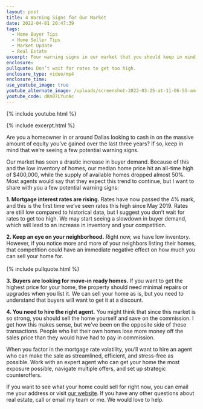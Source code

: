 ```yaml
---
layout: post
title: 4 Warning Signs for Our Market
date: 2022-04-01 20:47:39
tags:
  - Home Buyer Tips
  - Home Seller Tips
  - Market Update
  - Real Estate
excerpt: Four warning signs in our market that you should keep in mind as a seller.
enclosure:
pullquote: Don’t wait for rates to get too high.
enclosure_type: video/mp4
enclosure_time:
use_youtube_image: true
youtube_alternate_image: /uploads/screenshot-2022-03-25-at-11-06-55-am-1.png
youtube_code: dKm07LYunAc
---
```

{% include youtube.html %}

{% include excerpt.html %}

Are you a homeowner in or around Dallas looking to cash in on the massive amount of equity you’ve gained over the last three years? If so, keep in mind that we’re seeing a few potential warning signs.

Our market has seen a drastic increase in buyer demand. Because of this and the low inventory of homes, our median home price hit an all-time high of $400,000, while the supply of available homes dropped almost 50%. Most agents would say that they expect this trend to continue, but I want to share with you a few potential warning signs:&nbsp;

**1\. Mortgage interest rates are rising.** Rates have now passed the 4% mark, and this is the first time we’ve seen rates this high since May 2019. Rates are still low compared to historical data, but I suggest you don’t wait for rates to get too high. We may start seeing a slowdown in buyer demand, which will lead to an increase in inventory and your competition.

**2\. Keep an eye on your neighborhood.** Right now, we have low inventory. However, if you notice more and more of your neighbors listing their homes, that competition could have an immediate negative effect on how much you can sell your home for.<br><br>{% include pullquote.html %}

**3\. Buyers are looking for move-in ready homes.** If you want to get the highest price for your home, the property should need minimal repairs or upgrades when you list it. We can sell your home as is, but you need to understand that buyers will want to get it at a discount.&nbsp;

**4\. You need to hire the right agent.** You might think that since this market is so strong, you should sell the home yourself and save on the commission. I get how this makes sense, but we’ve been on the opposite side of these transactions. People who list their own homes lose more money off the sales price than they would have had to pay in commission.&nbsp;

When you factor in the mortgage rate volatility, you’ll want to hire an agent who can make the sale as streamlined, efficient, and stress-free as possible. Work with an expert agent who can get your home the most exposure possible, navigate multiple offers, and set up strategic counteroffers.

If you want to see what your home could sell for right now, you can email me your address or visit [our website](http://www.dfw-home-value.com/). If you have any other questions about real estate, call or email my team or me. We would love to help.

&nbsp;

